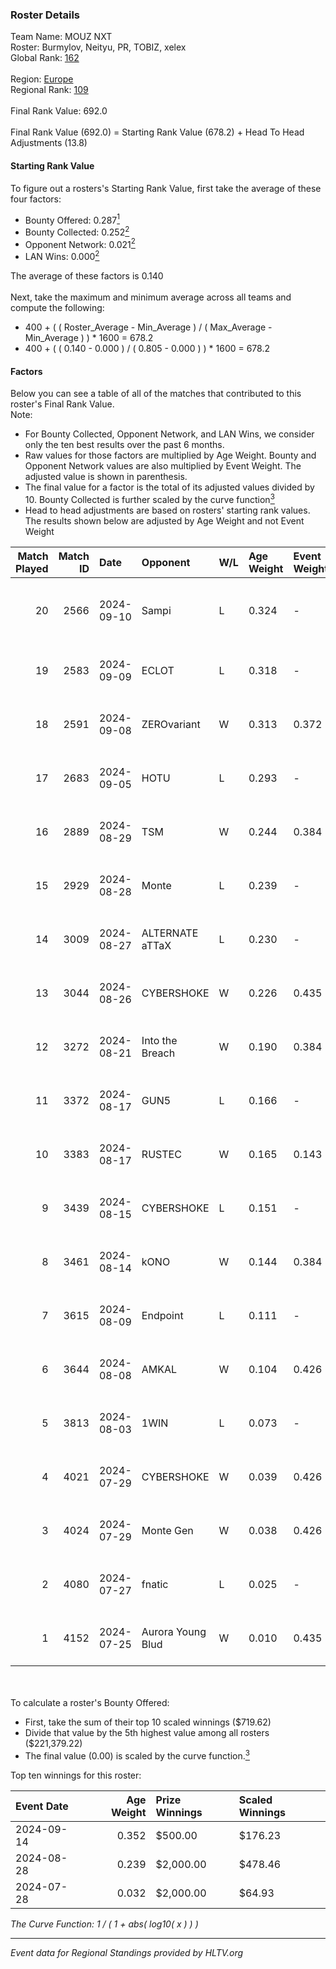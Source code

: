 ### Roster Details<br />
Team Name: MOUZ NXT<br />
Roster: Burmylov, Neityu, PR, TOBIZ, xelex<br />
Global Rank: [162](../../standings_global_2025_01_20.md)<br />
<br />
Region: [Europe]( ../../standings_europe_2025_01_20.md)<br />
Regional Rank: [109]( ../../standings_europe_2025_01_20.md)<br />
<br />
Final Rank Value:  692.0<br />
<br />
Final Rank Value (692.0) = Starting Rank Value (678.2) + Head To Head Adjustments (13.8)<br />

#### Starting Rank Value<br />
To figure out a rosters's Starting Rank Value, first take the average of these four factors:<br />
- Bounty Offered: 0.287[<sup>1</sup>](#table2)
- Bounty Collected: 0.252[<sup>2</sup>](#table1)
- Opponent Network: 0.021[<sup>2</sup>](#table1)
- LAN Wins: 0.000[<sup>2</sup>](#table1)

The average of these factors is 0.140<br />
<br />
Next, take the maximum and minimum average across all teams and compute the following:<br />
- 400 + ( ( Roster_Average - Min_Average ) / ( Max_Average - Min_Average ) ) * 1600 = 678.2
- 400 + ( ( 0.140 - 0.000 ) / ( 0.805 - 0.000 ) ) * 1600 = 678.2


#### Factors<br />
Below you can see a table of all of the matches that contributed to this roster's Final Rank Value.<br />
Note:<br />

- For Bounty Collected, Opponent Network, and LAN Wins, we consider only the ten best results over the past 6 months.
- Raw values for those factors are multiplied by Age Weight. Bounty and Opponent Network values are also multiplied by Event Weight. The adjusted value is shown in parenthesis.
- The final value for a factor is the total of its adjusted values divided by 10. Bounty Collected is further scaled by the curve function[<sup>3</sup>](#curveFunction)
- Head to head adjustments are based on rosters' starting rank values. The results shown below are adjusted by Age Weight and not Event Weight
<span id="table1"></span><br />


| Match Played | Match ID | Date       | Opponent          | W/L | Age Weight | Event Weight | Bounty Collected | Opponent Network | LAN Wins  | H2H Adj. | Roster                              |
| -: | -: | :- | :- | :- | :- | :- | :- | :- | :- | -: | :- |
|           20 |     2566 | 2024-09-10 | Sampi             | L   | 0.324      | -            | -                | -                | -         |    -1.70 | Burmylov, Neityu, PR, TOBIZ, xelex  |
|           19 |     2583 | 2024-09-09 | ECLOT             | L   | 0.318      | -            | -                | -                | -         |    -0.30 | Burmylov, Neityu, PR, sirah, TOBIZ  |
|           18 |     2591 | 2024-09-08 | ZEROvariant       | W   | 0.313      | 0.372        | 0.000 (0.000)    | 0.000 (0.000)    | 0 (0.000) |     1.59 | Burmylov, Neityu, PR, sirah, TOBIZ  |
|           17 |     2683 | 2024-09-05 | HOTU              | L   | 0.293      | -            | -                | -                | -         |    -4.09 | Burmylov, Neityu, PR, sirah, TOBIZ  |
|           16 |     2889 | 2024-08-29 | TSM               | W   | 0.244      | 0.384        | 0.034 (0.003)    | 0.401 (0.038)    | 0 (0.000) |     5.82 | Burmylov, Neityu, PR, sirah, TOBIZ  |
|           15 |     2929 | 2024-08-28 | Monte             | L   | 0.239      | -            | -                | -                | -         |    -1.03 | Burmylov, Neityu, PR, sirah, TOBIZ  |
|           14 |     3009 | 2024-08-27 | ALTERNATE aTTaX   | L   | 0.230      | -            | -                | -                | -         |    -0.65 | Burmylov, Neityu, PR, sirah, TOBIZ  |
|           13 |     3044 | 2024-08-26 | CYBERSHOKE        | W   | 0.226      | 0.435        | 0.017 (0.002)    | 0.624 (0.061)    | 0 (0.000) |     5.05 | Burmylov, Neityu, PR, sirah, TOBIZ  |
|           12 |     3272 | 2024-08-21 | Into the Breach   | W   | 0.190      | 0.384        | 0.006 (0.000)    | 0.510 (0.037)    | 0 (0.000) |     4.53 | Burmylov, Neityu, PR, sirah, TOBIZ  |
|           11 |     3372 | 2024-08-17 | GUN5              | L   | 0.166      | -            | -                | -                | -         |    -0.51 | Burmylov, Neityu, PR, sirah, TOBIZ  |
|           10 |     3383 | 2024-08-17 | RUSTEC            | W   | 0.165      | 0.143        | 0.000 (0.000)    | 0.000 (0.000)    | 0 (0.000) |     0.89 | Burmylov, Neityu, PR, sirah, TOBIZ  |
|            9 |     3439 | 2024-08-15 | CYBERSHOKE        | L   | 0.151      | -            | -                | -                | -         |    -1.42 | Burmylov, Neityu, PR, sirah, TMB    |
|            8 |     3461 | 2024-08-14 | kONO              | W   | 0.144      | 0.384        | 0.046 (0.003)    | 0.747 (0.041)    | 0 (0.000) |     3.65 | Burmylov, Neityu, PR, sirah, TMB    |
|            7 |     3615 | 2024-08-09 | Endpoint          | L   | 0.111      | -            | -                | -                | -         |    -0.99 | Burmylov, Neityu, PR, sirah, TOBIZ  |
|            6 |     3644 | 2024-08-08 | AMKAL             | W   | 0.104      | 0.426        | 0.043 (0.002)    | 0.276 (0.012)    | 0 (0.000) |     2.35 | Burmylov, Neityu, PR, sirah, TOBIZ  |
|            5 |     3813 | 2024-08-03 | 1WIN              | L   | 0.073      | -            | -                | -                | -         |    -1.26 | Burmylov, Neityu, PR, sirah, TOBIZ  |
|            4 |     4021 | 2024-07-29 | CYBERSHOKE        | W   | 0.039      | 0.426        | 0.017 (0.000)    | 0.624 (0.010)    | 0 (0.000) |     0.86 | Burmylov, Chr1zN, Neityu, PR, sirah |
|            3 |     4024 | 2024-07-29 | Monte Gen         | W   | 0.038      | 0.426        | 0.039 (0.001)    | 0.500 (0.008)    | 0 (0.000) |     0.82 | Burmylov, Chr1zN, Neityu, PR, sirah |
|            2 |     4080 | 2024-07-27 | fnatic            | L   | 0.025      | -            | -                | -                | -         |    -0.06 | Burmylov, Chr1zN, Neityu, PR, sirah |
|            1 |     4152 | 2024-07-25 | Aurora Young Blud | W   | 0.010      | 0.435        | 0.045 (0.000)    | 0.837 (0.004)    | 0 (0.000) |     0.27 | Burmylov, Chr1zN, Neityu, PR, sirah |

<br />
<span id="table2"></span><br />
To calculate a roster's Bounty Offered:<br />

- First, take the sum of their top 10 scaled winnings ($719.62)
- Divide that value by the 5th highest value among all rosters ($221,379.22)
- The final value (0.00) is scaled by the curve function.[<sup>3</sup>](#curveFunction)

Top ten winnings for this roster:<br />

| Event Date | Age Weight | Prize Winnings | Scaled Winnings |
| :- | -: | :- | :- |
| 2024-09-14 |      0.352 | $500.00        | $176.23         |
| 2024-08-28 |      0.239 | $2,000.00      | $478.46         |
| 2024-07-28 |      0.032 | $2,000.00      | $64.93          |


<span id="curveFunction"></span>_The Curve Function: 1 / ( 1 + abs( log10( x ) ) )_<br />

---
_Event data for Regional Standings provided by HLTV.org_<br />
